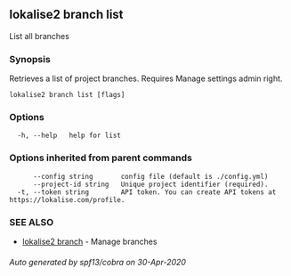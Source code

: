 ## lokalise2 branch list

List all branches

### Synopsis

Retrieves a list of project branches. Requires Manage settings admin right.

```
lokalise2 branch list [flags]
```

### Options

```
  -h, --help   help for list
```

### Options inherited from parent commands

```
      --config string       config file (default is ./config.yml)
      --project-id string   Unique project identifier (required).
  -t, --token string        API token. You can create API tokens at https://lokalise.com/profile.
```

### SEE ALSO

* [lokalise2 branch](lokalise2_branch.md)	 - Manage branches

###### Auto generated by spf13/cobra on 30-Apr-2020
